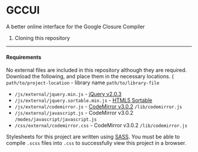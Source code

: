 GCCUI
=====

A better online interface for the Google Closure Compiler

1) Cloning this repository
-----

#### Requirements
No external files are included in this repository although they are required. Download the following, and place them in the necessary locations. ( `path/to/project-location` - library name `path/to/library-file`
* `/js/external/jquery.min.js` - [jQuery v2.0.3](http://jquery.com/)
* `/js/external/jquery.sortable.min.js` - [HTML5 Sortable](http://farhadi.ir/projects/html5sortable/)
* `/js/external/codemirror.js` - [CodeMirror v3.0.2](http://codemirror.net/) `/lib/codemirror.js`
* `/js/external/javascript.js` - CodeMirror v3.0.2 `/modes/javascript/javascript.js`
* `/css/external/codemirror.css` - CodeMirror v3.0.2 `/lib/codemirror.js`

Stylesheets for this project are written using [SASS](http://sass-lang.com/). You must be able to compile `.scss` files into `.css` to successfully view this project in a browser.
